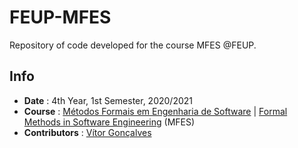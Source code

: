 # FEUP-MFES
Repository of code developed for the course MFES @FEUP.

## Info
* **Date** : 4th Year, 1st Semester, 2020/2021
* **Course** : [Métodos Formais em Engenharia de Software](https://sigarra.up.pt/feup/pt/ucurr_geral.ficha_uc_view?pv_ocorrencia_id=459493) | [Formal Methods in Software Engineering](https://sigarra.up.pt/feup/en/ucurr_geral.ficha_uc_view?pv_ocorrencia_id=459493) (MFES)
* **Contributors** : [Vítor Gonçalves](https://github.com/vitorhugo13)

